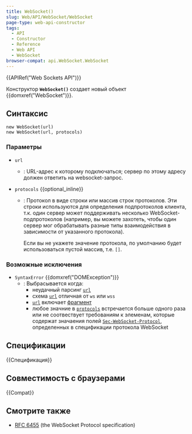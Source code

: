 ```yaml
---
title: WebSocket()
slug: Web/API/WebSocket/WebSocket
page-type: web-api-constructor
tags:
  - API
  - Constructor
  - Reference
  - Web API
  - WebSocket
browser-compat: api.WebSocket.WebSocket
---
```


{{APIRef("Web Sockets API")}}

Конструктор **`WebSocket()`** создает новый объект {{domxref("WebSocket")}}.

## Синтаксис

```js-nolint
new WebSocket(url)
new WebSocket(url, protocols)
```

### Параметры

- `url`
  - : URL-адрес к которому подключаться; сервер по этому адресу должен ответить на websocket-запрос.

- `protocols` {{optional_inline}}

  - : Протокол в виде строки или массив строк протоколов. Эти строки используются для определения
    подпротоколов клиента, т.к. один сервер может поддерживать несколько WebSocket-подпротоколов
    (например, вы можете захотеть, чтобы один сервер мог обрабатывать разные типы взаимодействия
    в зависимости от указанного протокола).

    Если вы не укажете значение протокола, по умолчанию будет использоваться пустой массив, т.е. `[]`.

### Возможные исключения

- `SyntaxError` {{domxref("DOMException")}}
  - : Выбрасывается когда:
    - неудачный парсинг [`url`](#url)
    - схема [`url`](#url) отличная от `ws` или `wss`
    - [`url`](#url) включает [фрагмент](/ru/docs/Web/HTTP/Basics_of_HTTP/Identifying_resources_on_the_Web#фрагмент)
    - любое значние в [`protocols`](#protocols) встречается больше одного раза или не соотвествует требованиям к элеменам, которые
      содержат значаения полей [`Sec-WebSocket-Protocol`](/en-US/docs/Web/HTTP/Protocol_upgrade_mechanism#sec-websocket-protocol), определенных в спецификации протокола WebSocket

## Спецификации

{{Спецификация}}

## Совместимость с браузерами

{{Compat}}

## Смотрите также

- [RFC 6455](https://www.rfc-editor.org/rfc/rfc6455.html) (the WebSocket Protocol specification)

